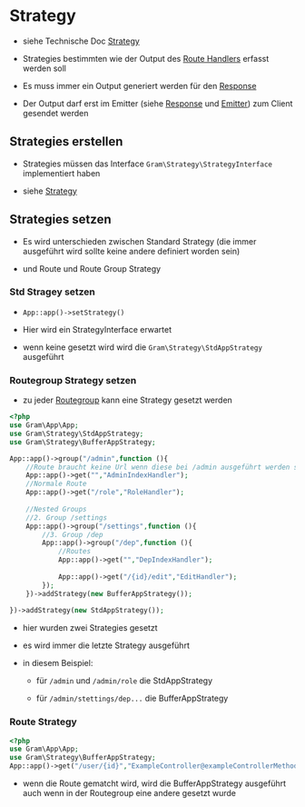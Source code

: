 # Strategy

- siehe Technische Doc [Strategy](../technisch/Strategy/index.md)

- Strategies bestimmten wie der Output des [Route Handlers](route.md) erfasst werden soll

- Es muss immer ein Output generiert werden für den [Response](response.md)

- Der Output darf erst im Emitter (siehe [Response](response.md) und [Emitter](../technisch/App/emit.md)) zum Client gesendet werden

## Strategies erstellen

- Strategies müssen das Interface ``Gram\Strategy\StrategyInterface`` implementiert haben

- siehe [Strategy](../technisch/Strategy/index.md)

## Strategies setzen

- Es wird unterschieden zwischen Standard Strategy (die immer ausgeführt wird sollte keine andere definiert worden sein)

- und Route und Route Group Strategy

### Std Stragey setzen

- ``App::app()->setStrategy()``

- Hier wird ein StrategyInterface erwartet

- wenn keine gesetzt wird wird die ``Gram\Strategy\StdAppStrategy`` ausgeführt

### Routegroup Strategy setzen

- zu jeder [Routegroup](route.md) kann eine Strategy gesetzt werden

````php
<?php
use Gram\App\App;
use Gram\Strategy\StdAppStrategy;
use Gram\Strategy\BufferAppStrategy;

App::app()->group("/admin",function (){
	//Route braucht keine Url wenn diese bei /admin ausgeführt werden soll
	App::app()->get("","AdminIndexHandler");
	//Normale Route
	App::app()->get("/role","RoleHandler");
	
	//Nested Groups
	//2. Group /settings
	App::app()->group("/settings",function (){
		//3. Group /dep
		App::app()->group("/dep",function (){
			//Routes
			App::app()->get("","DepIndexHandler");
			
			App::app()->get("/{id}/edit","EditHandler");
		});
	})->addStrategy(new BufferAppStrategy());
	
})->addStrategy(new StdAppStrategy());
````
- hier wurden zwei Strategies gesetzt

- es wird immer die letzte Strategy ausgeführt

- in diesem Beispiel:

	- für ``/admin`` und ``/admin/role`` die StdAppStrategy

	- für ``/admin/stettings/dep...`` die BufferAppStrategy
	
### Route Strategy

````php
<?php
use Gram\App\App;
use Gram\Strategy\BufferAppStrategy;
App::app()->get("/user/{id}","ExampleController@exampleControllerMethod")->addStrategy(new BufferAppStrategy());
````

- wenn die Route gematcht wird, wird die BufferAppStrategy ausgeführt auch wenn in der Routegroup eine andere gesetzt wurde
